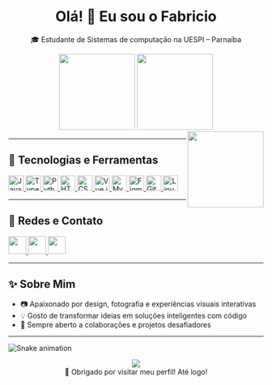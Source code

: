 <h1 align="center">Olá! 👋 Eu sou o Fabricio</h1>

<p align="center">
  🎓 Estudante de Sistemas de computação na UESPI – Parnaíba<br>
</p>

<!-- GitHub Stats -->
<div align="center">
  <img src="https://github-readme-stats.vercel.app/api?username=Fabricio-Fontenele&show_icons=true&count_private=true&theme=dracula&hide_border=false" height="150" />
  <img src="https://github-readme-stats.vercel.app/api/top-langs?username=Fabricio-Fontenele&layout=compact&langs_count=5&theme=dracula&hide_border=false" height="150" />
</div>

<!-- Avatar -->
<img align="right" height="150" src="https://media4.giphy.com/media/v1.Y2lkPTc5MGI3NjExanp6bDM0ZXRzc292MGY2dm0wZzlvank0OGR0djd0eDM1ejZobzJ3cSZlcD12MV9pbnRlcm5hbF9naWZfYnlfaWQmY3Q9Zw/2w5MMNvg70MrQ0I2DR/giphy.gif" />

---

## 🚀 Tecnologias e Ferramentas

<div align="left">
  <a href="https://developer.mozilla.org/en-US/docs/Web/JavaScript" target="_blank">
    <img src="https://cdn.jsdelivr.net/gh/devicons/devicon/icons/javascript/javascript-plain.svg" height="30" alt="JavaScript" />
  </a>
  <a href="https://www.typescriptlang.org/" target="_blank">
    <img src="https://cdn.jsdelivr.net/gh/devicons/devicon/icons/typescript/typescript-plain.svg" height="30" alt="TypeScript" />
  </a>
  <a href="https://www.python.org/" target="_blank">
    <img src="https://cdn.jsdelivr.net/gh/devicons/devicon/icons/python/python-original.svg" height="30" alt="Python" />
  </a>
  <a href="https://developer.mozilla.org/en-US/docs/Web/HTML" target="_blank">
    <img src="https://cdn.jsdelivr.net/gh/devicons/devicon/icons/html5/html5-original.svg" height="30" alt="HTML5" />
  </a>
  <a href="https://developer.mozilla.org/en-US/docs/Web/CSS" target="_blank">
    <img src="https://cdn.jsdelivr.net/gh/devicons/devicon/icons/css3/css3-original.svg" height="30" alt="CSS3" />
  </a>
  <a href="https://vuejs.org/" target="_blank">
    <img src="https://cdn.jsdelivr.net/gh/devicons/devicon/icons/vuejs/vuejs-original.svg" height="30" alt="Vue.js" />
  </a>
  <a href="https://www.mysql.com/" target="_blank">
    <img src="https://cdn.jsdelivr.net/gh/devicons/devicon/icons/mysql/mysql-original.svg" height="30" alt="MySQL" />
  </a>
  <a href="https://www.figma.com/" target="_blank">
    <img src="https://cdn.jsdelivr.net/gh/devicons/devicon/icons/figma/figma-original.svg" height="30" alt="Figma" />
  </a>
  <a href="https://git-scm.com/" target="_blank">
    <img src="https://cdn.jsdelivr.net/gh/devicons/devicon/icons/git/git-original.svg" height="30" alt="Git" />
  </a>
  <a href="https://www.linux.org/" target="_blank">
    <img src="https://cdn.jsdelivr.net/gh/devicons/devicon/icons/linux/linux-original.svg" height="30" alt="Linux" />
  </a>
</div>

---

## 📱 Redes e Contato

<div align="left">
  <a href="https://www.instagram.com/_fabriciovieira_a/" target="_blank">
    <img src="https://img.shields.io/static/v1?message=Instagram&logo=instagram&label=&color=E4405F&logoColor=white&labelColor=&style=for-the-badge" height="35" />
  </a>
  <a href="https://www.linkedin.com/in/fabricio-fontenele-302975333/" target="_blank">
    <img src="https://img.shields.io/static/v1?message=LinkedIn&logo=linkedin&label=&color=0077B5&logoColor=white&labelColor=&style=for-the-badge" height="35" />
  </a>
  <a href="mailto:fabricio.contato.dev@gmail.com" target="_blank">
    <img src="https://img.shields.io/static/v1?message=Gmail&logo=gmail&label=&color=D14836&logoColor=white&labelColor=&style=for-the-badge" height="35" />
  </a>
</div>

---

## ✨ Sobre Mim

- 📷 Apaixonado por design, fotografia e experiências visuais interativas  
- 💡 Gosto de transformar ideias em soluções inteligentes com código  
- 🤝 Sempre aberto a colaborações e projetos desafiadores  

---

<!-- Snake Animation -->
<img src="https://raw.githubusercontent.com/Fabricio-Fontenele/Fabricio-Fontenele/output/snake.svg" alt="Snake animation" />

<p align="center">
  <img src="https://komarev.com/ghpvc/?username=Fabricio-Fontenele&label=Visualizações&color=blue&style=flat" />
  <br>
  🚀 Obrigado por visitar meu perfil! Até logo!
</p>

